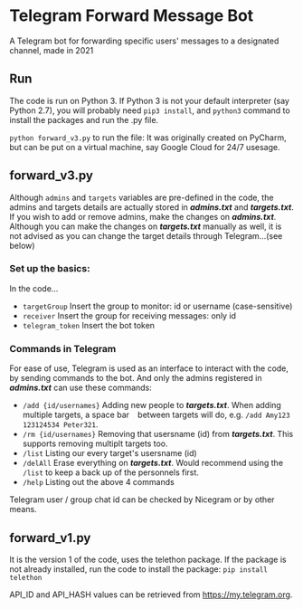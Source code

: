 # Telegram Forward Message Bot
A Telegram bot for forwarding specific users' messages to a designated channel, made in 2021

## Run
The code is run on Python 3. If Python 3 is not your default interpreter (say Python 2.7), you will probably need `pip3 install`, and `python3` command to install the packages and run the .py file.

`python forward_v3.py` to run the file: It was originally created on PyCharm, but can be put on a virtual machine, say Google Cloud for 24/7 usesage.

## forward_v3.py

Although `admins` and `targets` variables are pre-defined in the code, the admins and targets details are actually stored in ***admins.txt*** and ***targets.txt***. If you wish to add or remove admins, make the changes on ***admins.txt***. Although you can make the changes on ***targets.txt*** manually as well, it is not advised as you can change the target details through Telegram...(see below)

### Set up the basics:
In the code...
- `targetGroup` Insert the group to monitor: id or username (case-sensitive)
- `receiver` Insert the group for receiving messages: only id
- `telegram_token` Insert the bot token

### Commands in Telegram
For ease of use, Telegram is used as an interface to interact with the code, by sending commands to the bot. And only the admins registered in ***admins.txt*** can use these commands:
- `/add {id/usernames}` Adding new people to ***targets.txt***. When adding multiple targets, a space bar ` ` between targets will do, e.g. `/add Amy123 123124534 Peter321`. 
- `/rm {id/usernames}` Removing that usersname (id) from ***targets.txt***. This supports removing multiplt targets too.
- `/list` Listing our every target's usersname (id)
- `/delAll` Erase everything on ***targets.txt***. Would recommend using the `/list` to keep a back up of the personnels first.
- `/help` Listing out the above 4 commands

Telegram user / group chat id can be checked by Nicegram or by other means.

## forward_v1.py

It is the version 1 of the code, uses the telethon package. If the package is not already installed, run the code to install the package: `pip install telethon`

API_ID and API_HASH values can be retrieved from https://my.telegram.org.
